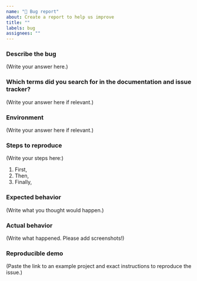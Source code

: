 ```yaml
---
name: "🐞 Bug report"
about: Create a report to help us improve
title: ""
labels: bug
assignees: ""
---
```


<!--
    Please note that your issue will be fixed much faster if you spend about
    half an hour preparing it, including the exact reproduction steps and a demo.

    If you’re in a hurry or don’t feel confident, it’s fine to report bugs with
    less details, but this makes it less likely they’ll get fixed soon.

    In either case, please use this template and fill in as many fields below as you can.
-->

### Describe the bug

(Write your answer here.)

### Which terms did you search for in the documentation and issue tracker?

<!--
  Some common issues with the project are detailed in the documentation.

  If you didn't find the solution, please share which words you searched for.
  This helps us improve documentation for future readers who might encounter the same problem.
-->

(Write your answer here if relevant.)

### Environment

<!--
  To help identify if a problem is specific to a platform, browser, or module version, information about your environment is required.
  This enables the maintainers to quickly reproduce the issue and give feedback.

  Which versions of Draftail + Draft.js, and which browser / OS are affected by this issue? Did this work in previous versions of Draftail or Draft.js?
-->

(Write your answer here if relevant.)

### Steps to reproduce

<!--
  How would you describe your issue to someone who doesn’t know you or your project?
  Try to write a sequence of steps that anybody can repeat to see the issue.
-->

(Write your steps here:)

1. First,
2. Then,
3. Finally,

### Expected behavior

<!--
  How did you expect the tool to behave?
  It’s fine if you’re not sure your understanding is correct.
  Just write down what you thought would happen.
-->

(Write what you thought would happen.)

### Actual behavior

<!--
  Did something go wrong?
  Is something broken, or not behaving as you expected?
  Please attach screenshots if possible! They are extremely helpful for diagnosing issues.
-->

(Write what happened. Please add screenshots!)

### Reproducible demo

<!--
  If you can, please share a project that reproduces the issue.
  This is the single most effective way to get an issue fixed soon.

  There are two ways to do it:

    * Create a new app and try to reproduce the issue in it.
      This is useful if you roughly know where the problem is, or can’t share the real code.

    * Or, copy your app and remove things until you arrive at the minimal reproducible demo.
      This is useful for finding the root cause. You may then optionally create a new project.

  Once you’re done, push the project to GitHub and paste the link to it below:
-->

(Paste the link to an example project and exact instructions to reproduce the issue.)

<!--
  What happens if you skip this step?

  We will try to help you, but in many cases it is impossible because crucial
  information is missing. In that case we'll tag an issue as having a low priority,
  and eventually close it if there is no clear direction.

  We still appreciate the report though, as eventually somebody else might
  create a reproducible example for it.

  Thanks for helping us help you!
-->
